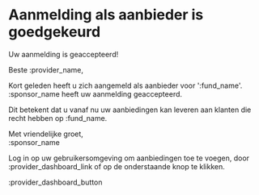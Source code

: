 # Aanmelding als aanbieder is goedgekeurd

Uw aanmelding is geaccepteerd!
&nbsp;  

Beste :provider_name,
&nbsp;

Kort geleden heeft u zich aangemeld als aanbieder voor ':fund_name'.
:sponsor_name heeft uw aanmelding geaccepteerd.
&nbsp;

Dit betekent dat u vanaf nu uw aanbiedingen kan leveren aan klanten die recht hebben op :fund_name.
&nbsp;  

Met vriendelijke groet,  
:sponsor_name

Log in op uw gebruikersomgeving om aanbiedingen toe te voegen, door :provider_dashboard_link of op de onderstaande knop te klikken.

:provider_dashboard_button